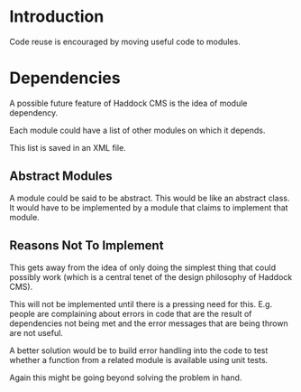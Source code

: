 # Introduction #

Code reuse is encouraged by moving useful code to modules.

# Dependencies #

A possible future feature of Haddock CMS is the idea of module dependency.

Each module could have a list of other modules on which it depends.

This list is saved in an XML file.

## Abstract Modules ##

A module could be said to be abstract. This would be like an abstract class. It would have to be implemented by a module that claims to implement that module.

## Reasons Not To Implement ##

This gets away from the idea of only doing the simplest thing that could possibly work (which is a central tenet of the design philosophy of Haddock CMS).

This will not be implemented until there is a pressing need for this. E.g. people are complaining about errors in code that are the result of dependencies not being met and the error messages that are being thrown are not useful.

A better solution would be to build error handling into the code to test whether a function from a related module is available using unit tests.

Again this might be going beyond solving the problem in hand.